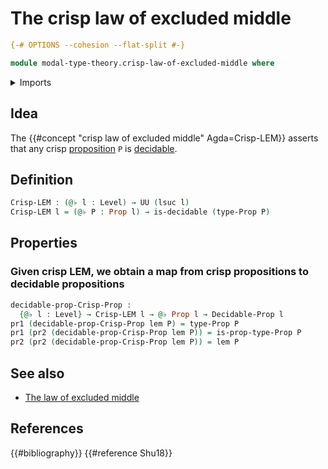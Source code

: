 # The crisp law of excluded middle

```agda
{-# OPTIONS --cohesion --flat-split #-}

module modal-type-theory.crisp-law-of-excluded-middle where
```

<details><summary>Imports</summary>

```agda
open import foundation.decidable-types
open import foundation.dependent-pair-types
open import foundation.universe-levels

open import foundation-core.decidable-propositions
open import foundation-core.propositions
```

</details>

## Idea

The {{#concept "crisp law of excluded middle" Agda=Crisp-LEM}} asserts that any
crisp [proposition](foundation-core.propositions.md) `P` is
[decidable](foundation.decidable-types.md).

## Definition

```agda
Crisp-LEM : (@♭ l : Level) → UU (lsuc l)
Crisp-LEM l = (@♭ P : Prop l) → is-decidable (type-Prop P)
```

## Properties

### Given crisp LEM, we obtain a map from crisp propositions to decidable propositions

```agda
decidable-prop-Crisp-Prop :
  {@♭ l : Level} → Crisp-LEM l → @♭ Prop l → Decidable-Prop l
pr1 (decidable-prop-Crisp-Prop lem P) = type-Prop P
pr1 (pr2 (decidable-prop-Crisp-Prop lem P)) = is-prop-type-Prop P
pr2 (pr2 (decidable-prop-Crisp-Prop lem P)) = lem P
```

## See also

- [The law of excluded middle](foundation.law-of-excluded-middle.md)

## References

{{#bibliography}} {{#reference Shu18}}
